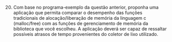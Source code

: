 20. Com base no programa-exemplo 
da questão anterior, proponha uma 
aplicação que permita comparar o 
desempenho das funções tradicionais 
de alocação/liberação de memória 
da linguagem c (malloc/free) com 
as funções de gerenciamento de 
memória da biblioteca que você 
escolheu. A aplicação deverá ser 
capaz de ressaltar possíveis 
atrasos de tempo provenientes 
do coletor de lixo utilizado.
